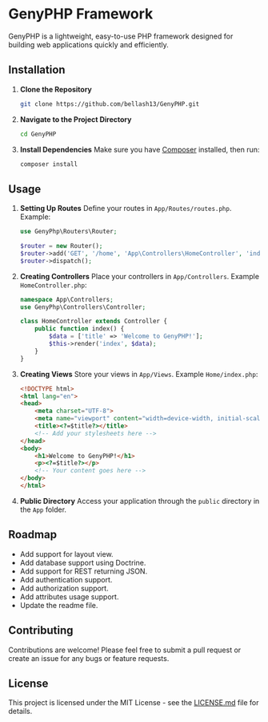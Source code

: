 
# GenyPHP Framework

GenyPHP is a lightweight, easy-to-use PHP framework designed for building web applications quickly and efficiently.

## Installation

1. **Clone the Repository**
   ```sh
   git clone https://github.com/bellash13/GenyPHP.git
   ```

2. **Navigate to the Project Directory**
   ```sh
   cd GenyPHP
   ```

3. **Install Dependencies**
   Make sure you have [Composer](https://getcomposer.org/) installed, then run:
   ```sh
   composer install
   ```

## Usage

1. **Setting Up Routes**
   Define your routes in `App/Routes/routes.php`. Example:
   ```php
   use GenyPhp\Routers\Router;

   $router = new Router();
   $router->add('GET', '/home', 'App\Controllers\HomeController', 'index');
   $router->dispatch();
   ```

2. **Creating Controllers**
   Place your controllers in `App/Controllers`. Example `HomeController.php`:
   ```php
   namespace App\Controllers;
   use GenyPhp\Controllers\Controller;

   class HomeController extends Controller {
       public function index() {
           $data = ['title' => 'Welcome to GenyPHP!'];
           $this->render('index', $data);
       }
   }
   ```

3. **Creating Views**
   Store your views in `App/Views`. Example `Home/index.php`:
   ```html
   <!DOCTYPE html>
   <html lang="en">
   <head>
       <meta charset="UTF-8">
       <meta name="viewport" content="width=device-width, initial-scale=1.0">
       <title><?=$title?></title>
       <!-- Add your stylesheets here -->
   </head>
   <body>
       <h1>Welcome to GenyPHP!</h1>
       <p><?=$title?></p>
       <!-- Your content goes here -->
   </body>
   </html>
   ```

4. **Public Directory**
   Access your application through the `public` directory in the `App` folder.

## Roadmap

- Add support for layout view.
- Add database support using Doctrine.
- Add support for REST returning JSON.
- Add authentication support.
- Add authorization support.
- Add attributes usage support.
- Update the readme file.

## Contributing

Contributions are welcome! Please feel free to submit a pull request or create an issue for any bugs or feature requests.

## License

This project is licensed under the MIT License - see the [LICENSE.md](LICENSE.md) file for details.

